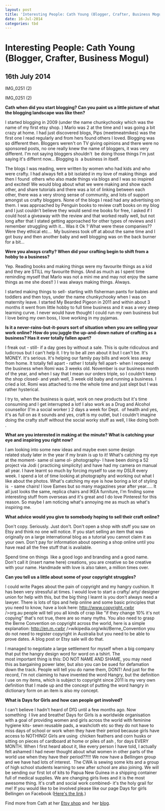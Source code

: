```yaml
---
layout: post
title: 'Interesting People: Cath Young (Blogger, Crafter, Business Mogul)'
date: 16-Jul-2014
categories: tbd
---
```


# Interesting People: Cath Young (Blogger, Crafter, Business Mogul)

## 16th July 2014





IMG_0251 (2)</a>



IMG_0251 (2)</a>





**Cath when did you start blogging? Can you paint us a little picture of what the blogging landscape was like then?**





I started blogging in 2009 (under the name chunkychooky which was the name of my first etsy shop. ) Marlo was 2 at the time and I was going a bit crazy at home. I had just discovered blogs,   Pips (meetmeatmikes) was the first one I read regularly and from hers found others I loved. Blogging was so different then. Bloggers weren't on TV giving opinions and there were no sponsored posts,   no one really knew the name of bloggers, it was very different. I'm not saying bloggers shouldn't  be doing those things I'm just saying it's differnt now... Blogging is  a business in itself.



The blogs I was reading, were written by women who had kids and who were crafty. I had always felt a bit isolated in my love of making things  and then I found  others who also made things via blogs and I was so inspired and excited! We would blog about what we were making and show each other, and share tutorials and there was a lot of linking between each other, there was a very strong sense of community, and lots of support amongst us crafty bloggers. None of the blogs I read had any advertising on them. I was approached by Penguin books to review craft books on my blog and I just couldn't believe they would send me books for free, I asked if I could host a giveaway with the review and that worked really well, but not long after that I stated getting approached for other types of reviews and I remember struggling with it... Was it Ok ? What were these companies?? Were they ethical etc...  My business took off at about the same time and I got busy and then another baby and well blogging was on the back burner for a bit...





**Were you always crafty? When did your crafting begin to shift from a hobby to a business?**





Yep. Reading books and making things were my favourite things as a kid and they are STILL my favourite things. (And as much as I spent time reminding myself that Marlo was not a mini me and may not enjoy the same things as me she does!! ) I was always making things. Always.



I started making things to sell- starting with fisherman pants for babies and toddlers and then toys, under the name chunkychooky when I was on maternity leave. I started My Bearded Pigeon in 2011 and within about 3 months it went from little hobby to full time business and it was a very steep learning curve. I never would have thought I could run my own business but I love being my own boss, I love working in my pyjamas.





**Is it a never-rains-but-it-pours sort of situation when you are selling your work online? How do you juggle the up-and-down nature of crafting as a business? Has it ever totally fallen apart?**





I freak out - still- if a day goes by without a sale. This is quite ridiculous and ludicrous but I can't help it. I try to be all zen about it but I can't be. It's MONEY. It's serious. It's helping our family pay bills and work less away from home. It totally fell apart - rather I totally fell apart- when I reopened the business when Romi was 3 weeks old. November is our business month of the year, and when I say that I mean our orders triple, so I couldn't keep the shop closed- and yeah well, 3 week old baby and running a business. I cried a lot. Romi was attached to me the whole time and just slept but I was rather hysterical.



I try to, when the business is quiet, work on new products but it's time consuming and I get interrupted a lot! I also work as a Drug and Alcohol counsellor (I'm a social worker ) 2 days a week for Dept.  of health and yes, it's as full on as it sounds and yes, craft is my outlet, but I couldn't imagine doing the crafty stuff without the social worky stuff as well, I like doing both .





**What are you interested in making at the minute? What is catching your eye and inspiring you right now?**





I am looking into some new ideas and maybe even some design related study later in the year if my brain is up to it! What's catching my eye at the moment- same ol same ol- photography- I have been doing a 52 project via Jodi ( practicing simplicity) and have had my camera on manual all year. I have learnt so much by forcing myself to use my DSLR every week. I spend a lot of time looking at photography and working out what I like about the photos. What's catching my eye is how boring a lot of styling is  - same chairs! I love Eames but so many magazines year after year..... It all just looks the same, replica chairs and IKEA furniture, I'm finding some interesting stuff from overseas and it's great and I do love Pinterest for this reason. So maybe I am noticing what's annoying me as much as what's inspiring me.





**What advice would you give to somebody hoping to sell their craft online?**



Don't copy. Seriously. Just don't. Don't open a shop with stuff you saw on Etsy and think no one will notice. If you start selling an item that was originally on a large international blog as a tutorial you cannot claim it as your own. Don't pay for information about opening a shop online until you have read all the free stuff that is available.

Spend time on things  like a good logo and branding and a good name. Don't call it (insert name here) creations, you are creative so be creative with your name. Handmade with love is also taken, a million times over.





**Can you tell us a little about some of your copyright struggles?**





I could write Pages about the pain of copyright and my hangry cushion. It has been very stressful at times. I would love to start a crafty/ arty/ designer union for help with this, but the big thing I learnt is you don't always need a lawyer. There is lots of tips and help online and some basic principles that you need to know, have a look here: <a href="http://www.copyright.org.au/" target="_blank">http://www.copyright.<wbr />org.au</a> people will tell you all kinds of crap like "if they change 10% it's not copying" that's not true, there are so many myths. You also need to grasp the Berne Convention on copyright across the world, here is a simple explanation: <a href="http://en.m.wikipedia.org/wiki/Berne_Convention" target="_blank">http://en.m.<wbr />wikipedia.org/wiki/Berne_<wbr />Convention</a> you do not need to register copyright in Australia but you need to be able to prove dates. A blog post or Etsy sale will do that.

I managed to negotiate a large settlement for myself when a big company that put the hangry design word for word on a tshirt. The most important thing is this: DO NOT NAME AND SHAME, you may need this as bargaining power later, but also you can be sued for defamation down the track. People will tell you do name them, DONT! And just for the record, I'm not claiming to have invented the word Hangry, but the definition I use on my items, which is subject to copyright since 2011 is my very own definition that I made up and the concept of putting the word hangry in dictionary form on an item is also my concept.





**What is Days for Girls and how can people get involved?**







I can't believe I hadn't heard of DfG until a few months ago. Now something  I live and breathe! Days for Girls is a worldwide organisation with a goal of providing women and girls across the world with feminine hygiene kits- sewn reusable pads, a washcloth etc so they do not have to miss days of school or work when they have their period because girls have access to NOTHING! Girls are using  chicken feathers and corn husks or sitting on pieces of cardboard at home or piles of ash , for days EVERY MONTH. When I first heard about it, like every person I have told, I actually felt ashamed I had never thought about what women in other parts of the world use when they have their period??!!! We now have a Bellingen group and we have had lots of interest.  The CWA is sewing some kits and a group of high school students learning to sew after school are also joining. We will be sending our first lot of kits to Papua New Guinea in a shipping container full of medical supplies. We are changing girls lives and it is the most awesome thing. It's craft and social work combined- it's the holy grail for me! If you would like to be involved please like our page Days for girls Bellingen on Facebook (<a href="https://www.facebook.com/dfgbellingen">Here's the link</a>.)



Find more from Cath at her <a href="https://www.etsy.com/au/shop/mybeardedpigeon">Etsy shop</a> and  her <a href="http://www.mybeardedpigeon.com/">blog</a>.
